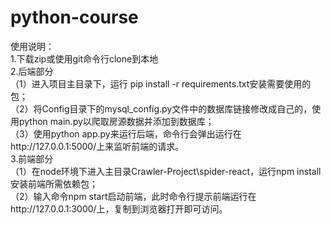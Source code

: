 # python-course
使用说明：<br>
1.下载zip或使用git命令行clone到本地<br>
2.后端部分<br>
（1）进入项目主目录下，运行 pip install -r requirements.txt安装需要使用的包；<br>
（2）将Config目录下的mysql_config.py文件中的数据库链接修改成自己的，使用python main.py以爬取房源数据并添加到数据库；<br>
（3）使用python app.py来运行后端，命令行会弹出运行在http://127.0.0.1:5000/上来监听前端的请求。<br>
3.前端部分<br>
（1）在node环境下进入主目录Crawler-Project\spider-react，运行npm install安装前端所需依赖包；<br>
（2）输入命令npm start启动前端，此时命令行提示前端运行在http://127.0.0.1:3000/上，复制到浏览器打开即可访问。